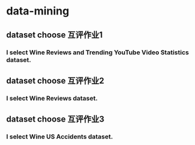 # data-mining

## dataset choose 互评作业1
### I select Wine Reviews and Trending YouTube Video Statistics dataset.

## dataset choose 互评作业2 
### I select Wine Reviews dataset.

## dataset choose 互评作业3
### I select Wine US Accidents dataset.

